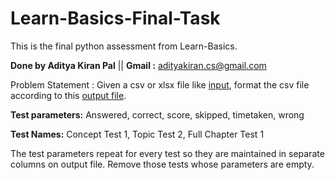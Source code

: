# Learn-Basics-Final-Task
This is the final python assessment from Learn-Basics.

**Done by Aditya Kiran Pal** || **Gmail :** adityakiran.cs@gmail.com 

Problem Statement : Given a csv or xlsx file like [input](https://learnbasicsfun-my.sharepoint.com/:x:/g/personal/saran_learnbasics_fun/EWVde3y0mgFDqak-3f9sfwEBJDWEHCjEZ6h7j_HqLICvcw?e=gvGVVA), format the csv file according to this [output file](https://learnbasicsfun-my.sharepoint.com/:x:/g/personal/saran_learnbasics_fun/EYzUTOhjve9PjTLEBmvJm80BkcubyfbD9ulscGNxgFMT9w?e=eyxsdb). 

**Test parameters:** Answered, correct, score, skipped, timetaken, wrong

**Test Names:** Concept Test 1, Topic Test 2, Full Chapter Test 1

The test parameters repeat for every test so they are maintained in separate columns on output file. Remove those tests whose parameters are empty.
